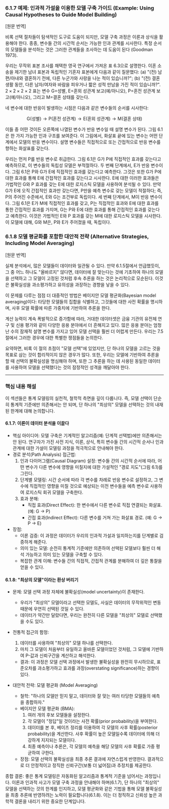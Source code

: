### 6.1.7 예제: 인과적 가설을 이용한 모델 구축 가이드 (Example: Using Causal Hypotheses to Guide Model Building)

[원문 번역]

비록 선택 절차들이 탐색적인 도구로 도움이 되지만, 모델 구축 과정은 이론과 상식을 활용해야 한다. 종종, 변수들 간의 시간적 순서는 가능한 인과 관계를 시사한다. 특정 순서의 모델들을 분석하는 것은 그러한 관계들을 조사하는 데 도움이 된다 (Goodman 1973).

우리는 무작위 표본 조사를 채택한 영국 연구에서 가져온 표 6.3으로 설명한다. 이혼 소송을 제기한 남녀 표본과 독립적인 기혼자 표본에게 다음과 같이 질문했다: (a) "(전) 남편/아내와 결혼하기 전에, 다른 누군가와 사랑을 나눈 적이 있습니까?"; (b) "(전) 결혼 생활 동안, 다른 남자/여자와 바람을 피우거나 짧은 성적 만남을 가진 적이 있습니까?". $2 \times 2 \times 2 \times 2$ 표는 변수 G=성별, E=혼외 성관계 보고(예/아니오), P=혼전 성관계 보고(예/아니오), 그리고 M=결혼 상태를 갖는다.

네 변수에 대한 반응이 발생하는 시점은 다음과 같은 변수들의 순서를 시사한다:

$$ \text{G(성별)} \to \text{P(혼전 성관계)} \to \text{E(혼외 성관계)} \to \text{M(결혼 상태)} $$

이들 중 어떤 것이든 오른쪽에 나열된 변수가 반응 변수일 때 설명 변수가 된다. 그림 6.1은 한 가지 가능한 인과 구조를 보여준다. 이 그림에서, 화살표 끝에 있는 변수는 어떤 단계에서 모델의 반응 변수이다. 설명 변수들은 직접적으로 또는 간접적으로 반응 변수를 향하는 화살표를 갖는다.

우리는 먼저 P를 반응 변수로 취급한다. 그림 6.1은 G가 P에 직접적인 효과를 갖는다고 예측하므로, 이 변수들의 독립성 모델은 부적절하다. 두 번째 단계에서, E가 반응 변수이다. 그림 6.1은 P와 G가 E에 직접적인 효과를 갖는다고 예측한다. 그것은 또한 G가 P에 대한 효과를 통해 E에 간접적인 효과를 갖는다고 시사한다. E에 대한 이러한 효과들은 가법적인 G와 P 효과를 갖는 E에 대한 로지스틱 모델을 사용하여 분석될 수 있다. 만약 G가 E에 오직 간접적인 효과만 갖는다면, P만을 예측 변수로 갖는 모델이 적절하다; 즉, P의 주어진 수준에서, E와 G는 조건부로 독립이다. 세 번째 단계에서, M이 반응 변수이다. 그림 6.1은 E가 M에 직접적인 효과를 갖고, P는 직접적인 효과와 E에 대한 효과를 통한 간접적인 효과를 가지며, G는 P와 E에 대한 효과를 통해 간접적인 효과를 갖는다고 예측한다. 이것은 가법적인 E와 P 효과를 갖는 M에 대한 로지스틱 모델을 시사한다. 이 모델에 대해, G와 M은, P와 E가 주어졌을 때, 독립이다.

### 6.1.8 모델 평균화를 포함한 대안적 전략 (Alternative Strategies, Including Model Averaging)

[원문 번역]

실제 분석에서, 많은 모델들이 데이터와 일관될 수 있다. 만약 6.1.5절에서 언급했듯이, 그 중 어느 하나도 "올바르지" 않다면, 데이터에 잘 맞는다는 것에 기초하여 하나의 모델을 선택하고 그 모델이 고정된 것처럼 후속 추론을 하는 것은 논리적으로 모순된다. 이것은 불확실성을 과소평가하고 유의성을 과장하는 경향을 낳을 수 있다.

이 문제를 다루는 점점 더 대중적인 방법은 베이지안 모델 평균화(Bayesian model averaging)이다: 타당한 모델들의 집합을 식별하고, 그것들에 대한 사전 확률을 명시하며, 사후 모델 확률에 따른 가중치에 기반하여 추론을 한다.

계산 능력이 계속 폭발적으로 증가함에 따라, 거대한 데이터셋은 금융 기관의 유전체 연구 및 신용 평가와 같이 다양한 응용 분야에서 더 흔해지고 있다. 많은 응용 분야는 엄청난 수의 잠재적 설명 변수를 가지고 있어 모델 선택을 훨씬 더 어렵게 만든다. 우리는 7.5절에서 그러한 경우에 대한 특별한 쟁점들을 논의한다.

요약하면, 비록 이 절의 초점이 "모델 선택"에 있었지만, 단 하나의 모델을 고르는 것을 목표로 삼는 것이 합리적이지 않은 경우가 많다. 또한, 우리는 모델에 기반하여 추론을 할 때 선택의 불확실성을 명심해야 하며, 또한 그 추론을 하는 데 사용된 동일한 데이터를 사용하여 모델을 선택했다는 것의 잠정적인 성격을 깨달아야 한다.

---

### 핵심 내용 해설

이 섹션들은 통계 모델링의 실천적, 철학적 측면을 깊이 다룹니다. 즉, 모델 선택이 단순히 통계적 기준에만 의존해서는 안 되며, 단 하나의 "최상의" 모델을 선택하는 것의 내재된 한계에 대해 논의합니다.

#### 6.1.7: 이론이 데이터 분석을 이끌다

*   핵심 아이디어: 모델 구축은 기계적인 알고리즘(예: 단계적 선택법)에만 의존해서는 안 된다. 연구자가 가진 사전 지식, 이론, 상식, 특히 변수들 간의 시간적 순서나 인과 관계에 대한 가설이 모델링 과정을 적극적으로 안내해야 한다.
*   경로 분석(Path Analysis) 접근법:
    1.  인과 다이어그램(Causal Diagram) 설정: 변수들 간의 시간적 순서에 따라, 어떤 변수가 다른 변수에 영향을 미칠지에 대한 가설적인 "경로 지도"(그림 6.1)를 그린다.
    2.  단계별 모델링: 시간 순서에 따라 각 변수를 차례로 반응 변수로 설정하고, 그 변수에 직접적인 영향을 미칠 것으로 예상되는 이전 변수들을 예측 변수로 사용하여 로지스틱 회귀 모델을 구축한다.
    3.  효과 분해:
        *   직접 효과(Direct Effect): 한 변수에서 다른 변수로 직접 연결되는 화살표. (예: G $\to$ P)
        *   간접 효과(Indirect Effect): 다른 변수를 거쳐 가는 화살표 경로. (예: G $\to$ P $\to$ E)
*   장점:
    *   이론 검증: 이 과정은 데이터가 우리의 인과적 가설과 일치하는지를 단계별로 검증하게 해준다.
    *   의미 있는 모델: 순전히 통계적 기준에만 의존하여 선택된 모델보다 훨씬 더 해석 가능하고 의미 있는 모델을 구축할 수 있다.
    *   복잡한 관계 이해: 변수들 간의 직접적, 간접적 관계를 분해하여 더 깊은 통찰을 얻을 수 있다.

#### 6.1.8: "최상의 모델"이라는 환상 버리기

*   문제: 모델 선택 과정 자체에 불확실성(model uncertainty)이 존재한다.
    *   우리가 "최상의" 모델이라고 선택한 모델도, 사실은 데이터의 무작위적인 변동 때문에 우연히 선택된 것일 수 있다.
    *   데이터가 약간만 달랐다면, 우리는 완전히 다른 모델을 "최상의" 모델로 선택했을 수도 있다.
*   전통적 접근의 함정:
    1.  데이터를 사용하여 "최상의" 모델 하나를 선택한다.
    2.  마치 그 모델이 처음부터 유일하고 올바른 모델이었던 것처럼, 그 모델에 기반하여 P-값과 신뢰구간을 계산하고 해석한다.
    *   결과: 이 과정은 모델 선택 과정에서 발생한 불확실성을 완전히 무시하므로, 표준오차를 과소평가하고 효과를 과장(overstating significance)하는 경향이 있다.

*   대안적 전략: 모델 평균화 (Model Averaging)
    *   철학: "하나의 모델만 믿지 말고, 데이터와 잘 맞는 여러 타당한 모델들의 예측을 종합하자."
    *   베이지안 모델 평균화 (BMA):
        1.  여러 개의 후보 모델들을 설정한다.
        2.  각 모델이 "정답"일 것이라는 사전 확률(prior probability)을 부여한다.
        3.  데이터를 본 후, 베이즈 정리를 이용하여 각 모델의 사후 확률(posterior probability)을 계산한다. 사후 확률이 높은 모델일수록 데이터에 의해 더 강하게 지지되는 모델이다.
        4.  최종 예측이나 추론은, 각 모델의 예측을 해당 모델의 사후 확률로 가중 평균하여 구한다.
    *   장점: 모델 선택의 불확실성을 최종 추론 결과에 자연스럽게 반영한다. 결과적으로 더 안정적이고 정직한 신뢰구간(보통 더 넓어짐)과 추정치를 제공한다.

종합 결론: 좋은 통계 모델링은 자동화된 알고리즘과 통계적 기준을 넘어서는 과정입니다. 이론과 인과적 사고가 모델 구축 과정을 안내해야 하며(6.1.7), 단 하나의 "최상의" 모델을 선택하는 것의 한계를 인지하고, 모델 평균화와 같은 기법을 통해 모델 불확실성을 최종 추론에 반영하려는 노력이 필요합니다(6.1.8). 이는 더 정직하고 신뢰성 높은 과학적 결론을 내리기 위한 중요한 단계입니다.
